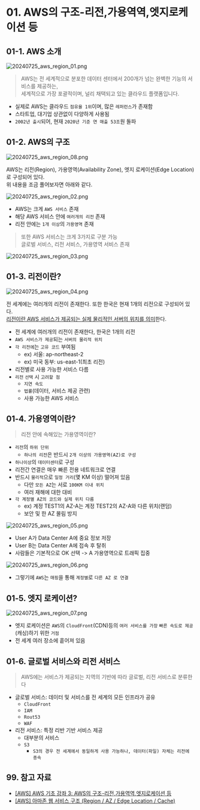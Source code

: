 # 01. AWS의 구조-리전,가용역역,엣지로케이션 등

## 01-1. AWS 소개

![20240725_aws_region_01.png](./img/20240725_aws_region_01.png)

> AWS는 전 세계적으로 분포한 데이터 센터에서 200개가 넘는 완벽한 기능의 서비스를 제공하는,  
> 세계적으로 가장 포괄적이며, 널리 채택되고 있는 클라우드 플랫폼입니다.

- 실제로 AWS는 클라우드 `점유율 1위`이며, 많은 `레퍼런스`가 존재함
- 스타트업, 대기업 상관없이 다양하게 사용됨
- `2002년 출시`되어, 현재 `2020년 기준 연 매출 53조`원 돌파

## 01-2. AWS의 구조

![20240725_aws_region_08.png](./img/20240725_aws_region_08.png)

AWS는 리전(Region), 가용영역(Availability Zone), 엣지 로케이션(Edge Location)로 구성되어 있다.  
위 내용을 조금 풀어보자면 아래와 같다.

![20240725_aws_region_02.png](./img/20240725_aws_region_02.png)

- AWS는 크게 `AWS 서비스` 존재
- 해당 AWS 서비스 안에 `여러개의 리전` 존재
- 리전 안에는 `1개 이상`의 `가용영역` 존재

> 또한 AWS 서비스는 크게 3가지로 구분 가능  
> 글로벌 서비스, 리전 서비스, 가용영역 서비스 존재

![20240725_aws_region_03.png](./img/20240725_aws_region_03.png)

## 01-3. 리전이란?

![20240725_aws_region_04.png](./img/20240725_aws_region_04.png)

전 세계에는 여러개의 리전이 존재한다. 또한 한국은 현재 1개의 리전으로 구성되어 있다.  
<u>리전이란 AWS 서비스가 제공되는 실제 물리적인 서버의 위치를 의미</u>한다.

- 전 세계에 여러개의 리전이 존재한다, 한국은 1개의 리전
- `AWS 서비스가 제공`되는 `서버의 물리적 위치`
- `각 리전에`는 `고유 코드` 부여됨
  - ex) 서울: ap-northeast-2
  - ex) 미국 동부: us-east-1(최초 리전)
- 리전별로 사용 가능한 서비스 다름
- `리전` `선택` 시 `고려할 점`
  - `지연 속도`
  - `법률`(데이터, 서비스 제공 관련)
  - 사용 가능한 AWS 서비스

## 01-4. 가용영역이란?

> 리전 안에 속해있는 가용영역이란?

- `리전`의 `하위 단위`
  - `하나의 리전`은 반드시 `2개 이상의 가용영역(AZ)로 구성`
- `하나이상`의 `데이터센터`로 구성
- 리전간 연결은 매우 빠른 전용 네트워크로 연결
- 반드시 `물리적`으로 `일정 거리`(몇 KM 이상) 떨어져 있음
  - 다만 `모든 AZ`는 서로 `100KM 이내 위치`
  - 여러 재해에 대한 대비
- `각 계정별 AZ의 코드와 실제 위치 다름`
  - ex) 계정 TEST1의 AZ-A는 계정 TEST2의 AZ-A와 다른 위치(랜덤)
  - 보안 및 한 AZ 몰림 방지

![20240725_aws_region_05.png](./img/20240725_aws_region_05.png)

- User A가 Data Center A에 중요 정보 저장
- User B는 Data Center A에 접속 후 탈취
- 사람들은 기본적으로 OK 선택 -> A 가용영역으로 트래픽 집중

![20240725_aws_region_06.png](./img/20240725_aws_region_06.png)

- 그렇기에 `AWS`는 `매핑`을 통해 `계정별`로 `다른 AZ 로 연결`

## 01-5. 엣지 로케이션?

![20240725_aws_region_07.png](./img/20240725_aws_region_07.png)

- 엣지 로케이션은 `AWS`의 `CloudFront`(CDN)등의 `여러 서비스를 가장` `빠른 속도로 제공`(캐싱)하기 위한 `거점`
- 전 세계 여러 장소에 흩어져 있음

## 01-6. 글로벌 서비스와 리전 서비스

> AWS에는 서비스가 제공되는 지역의 기반에 따라 글로벌, 리전 서비스로 분류한다

- 글로벌 서비스: 데이터 및 서비스를 전 세계의 모든 인프라가 공유
  - `CloudFront`
  - `IAM`
  - `Rout53`
  - `WAF`
- 리전 서비스: 특정 리반 기반 서비스 제공
  - 대부분의 서비스
  - `S3`
    - `S3의 경우 전 세계에서 동일하게 사용 가능하나, 데이터(파일) 자체는 리전에 종속`

## 99. 참고 자료

- [[AWS] AWS 기초 강좌 3: AWS의 구조-리전,가용역역,엣지로케이션 등](https://www.youtube.com/watch?v=tvwDDM-Y-qE&list=PLfth0bK2MgIan-SzGpHIbfnCnjj583K2m&index=4)
- [[AWS] 아마존 웹 서비스 구조 (Region / AZ / Edge Location / Cache)](https://inpa.tistory.com/entry/AWS-%F0%9F%93%9A-%EC%95%84%EB%A7%88%EC%A1%B4-%EC%9B%B9-%EC%84%9C%EB%B9%84%EC%8A%A4-%EA%B5%AC%EC%A1%B0-Region-AZ-Edge-Location-Cache-%EC%99%84%EB%B2%BD-%EC%A0%95%EB%A6%AC)
